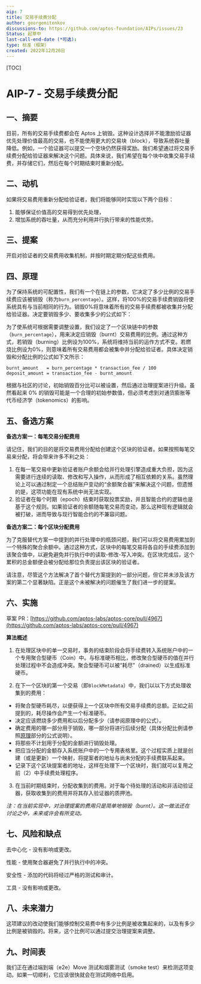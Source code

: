 ```yaml
---
aip: 7
title: 交易手续费分配
author: georgemitenkov
discussions-to: https://github.com/aptos-foundation/AIPs/issues/23
Status: 起草中
last-call-end-date (*可选):
type: 标准（框架）
created: 2022年12月20日
---
```


[TOC]

# AIP-7 - 交易手续费分配

## 一、摘要

目前，所有的交易手续费都会在 Aptos 上销毁。这种设计选择并不能激励验证器优先处理价值最高的交易，也不能使用更大的交易块（block），导致系统吞吐量降低。例如，一个验证器可以提交一个空块仍然获得奖励。我们希望通过将交易手续费分配给验证器来解决这个问题。具体来说，我们希望在每个块中收集交易手续费，并存储它们，然后在每个时期结束时重新分配。



## 二、动机

如果将交易费用重新分配给验证者，我们将能够同时实现以下两个目标：

1. 能够保证价值高的交易得到优先处理，
2. 增加系统的吞吐量，从而充分利用并行执行带来的性能优势。



## 三、提案

开启对验证者的交易费用收集机制，并按时期定期分配这些费用。



## 四、原理

为了保持系统的可配置性，我们有一个在链上的参数，它决定了多少比例的交易手续费应该被销毁（称为`burn_percentage`）。这样，将100%的交易手续费销毁将使系统具有与当前相同的行为。销毁0%将意味着所有的交易手续费都被收集并分配给验证器。决定要销毁多少、要收集多少的公式如下：

为了使系统可根据需要调整设置，我们设定了一个区块链中的参数（`burn_percentage`），用来决定应销毁（burnt）交易费用的比例。通过这种方式，若销毁（burning）比例设为100%，系统将维持当前的运作方式不变。若燃烧比例设为0%，则意味着所有交易费用都会被集中并分配给验证者。具体决定销毁和分配比例的公式如下文所示：



```
burnt_amount   = burn_percentage * transaction_fee / 100
deposit_amount = transaction_fee - burnt_amount
```

根据与社区的讨论，初始销毁百分比可以被设置，然后通过治理提案进行升级。虽然看起来 0% 的销毁可能是一个合理的初始参数值，但必须考虑到对通货膨胀等代币经济学（tokenomics）的影响。

## 五、备选方案

**备选方案一：每笔交易分配费用**

请记住，我们的目的是将交易费用分配给创建这个区块的验证者。如果按照每笔交易来分配，将会带来许多不利之处：

1. 在每一笔交易中更新验证者账户余额会给并行处理引擎造成重大负担，因为这需要进行连续的读取、修改和写入操作，从而形成了相互依赖的关系。虽然理论上可以通过制定一个总结账户变动的“余额聚合器”来解决这个问题，但遗憾的是，这项功能在现有系统中尚无法实现。
2. 验证者在每个时期（epoch）结束时获取投票奖励，并且智能合约的逻辑也是基于这个规则。如果验证者的余额随每笔交易而变动，那么这种现有逻辑就会被打破，进而导致与现行智能合约的不兼容问题。

**备选方案二：每个区块分配费用**

为了克服替代方案一中提到的并行处理中的瓶颈问题，我们可以将交易费用累加到一个特殊的聚合余额中。通过这种方式，区块中的每笔交易将各自的手续费添加到该聚合值中，以避免避免并行执行中的读取-修改-写入冲突。在区块完成后，这个累积的总金额便会被分配给那位负责提出该区块的验证者。

请注意，尽管这个方法解决了首个替代方案提到的一部分问题，但它并未涉及该方案的第二个显著缺陷。正是这个未被解决的问题催生了我们进一步的提案。

## 六、实施

草案 PR：[https://github.com/aptos-labs/aptos-core/pull/4967](https://github.com/aptos-labs/aptos-core/pull/4967)

**算法概述**

1. 在处理区块中的单一交易时，事务的结束阶段会将手续费转入系统账户中的一个专用聚合型硬币（Coin）中。与标准硬币相比，修改聚合型硬币的值在并行处理过程中不会造成冲突。聚合型硬币可以被“耗尽”（drained）以生成标准硬币。

2. 在下一个区块的第一个交易（即`BlockMetadata`）中，我们以以下方式处理收集到的费用：



- 将聚合型硬币耗尽，以便获得上一个区块中所有交易手续费的总额。正如之前提到的，耗尽操作会产生一个标准硬币。
- 决定应该燃烧多少费用和以后分配多少（请参阅原理中的公式）。
- 确定费用的哪一部分用于销毁，哪一部分将进行后续分配（具体分配比例请参照[原理](#四、原理)部分的公式说明）。
- 将那些不计划用于分配的金额进行销毁处理。
- 把应当分配的金额存入系统账户中的一个专用表格里。这个过程实质上就是创建（或是更新）一个映射，将提案者的地址与尚未分配的手续费联系起来。
- 记录下这个区块提案者的地址，这样在处理下一个区块时，我们就可以复用之前（2）中手续费处理程序。

3. 在当前时期结束时，分配收集到的费用。对于每个待处理的活动和非活动验证器，获取收集到的费用并将其存入验证器的质押池。

*注：在当前实现中，对治理提案的费用只是简单地销毁（burnt）。这一做法还在讨论之中，未来或许会有所变动。*

## 七、风险和缺点

去中心化 - 没有影响或更改。

性能 - 使用聚合器避免了并行执行中的冲突。

安全性 - 添加的代码将经过严格的测试和审计。

工具 - 没有影响或更改。



## 八、未来潜力

这项建议的改动使我们能够控制交易费中有多少比例是被收集起来的，以及有多少比例是被销毁的。将来，这个比例可以通过提交治理提案来调整。



## 九、时间表

我们正在通过端到端（e2e）Move 测试和烟雾测试（smoke test）来检测这项变动。如果一切顺利，它应该很快就会在测试网络中启用。